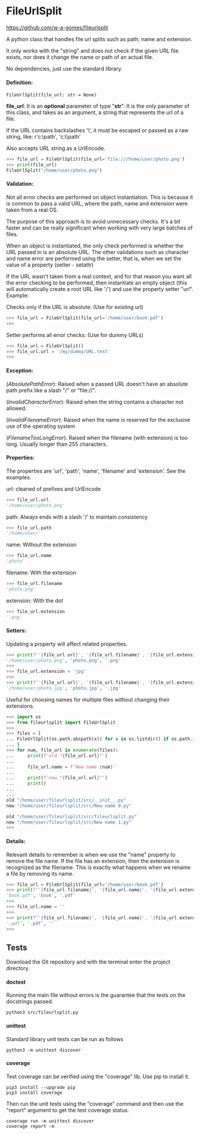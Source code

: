 # FileUrlSplit

https://github.com/w-a-gomes/fileurlsplit

A python class that handles file url splits such as path, name and extension.

It only works with the "string" and does not check if the given URL file exists, nor does it change the name or path of an actual file.

No dependencies, just use the standard library.

#### Definition:

```
FileUrlSplit(file_url: str = None)
``` 

**file_url**: It is an **optional** parameter of type "**str**". 
It is the only parameter of this class, and takes as an argument, a string 
that represents the url of a file.

If the URL contains backslashes '\\', it must be escaped or passed as a raw 
string, like: r'c:\path', 'c:\\\path'

Also accepts URL string as a UrlEncode.

```Python console
>>> file_url = FileUrlSplit(file_url='file:///home/user/photo.png')
>>> print(file_url)
FileUrlSplit("/home/user/photo.png")
```

#### Validation:
Not all error checks are performed on object instantiation. 
This is because it is common to pass a valid URL, where the path, name and 
extension were taken from a real OS.

The purpose of this approach is to avoid unnecessary checks. It's a bit faster 
and can be really significant when working with very large batches of files.

When an object is instantiated, the only check performed is whether the URL 
passed in is an absolute URL. The other validations such as character and name 
error are performed using the setter, that is, when we set the value of a 
property (setter - setattr)

If the URL wasn't taken from a real context, and for that reason you want all 
the error checking to be performed, then instantiate an empty object 
(this will automatically create a root URL like '/') and use the property 
setter "url". Example:

Checks only if the URL is absolute: (Use for existing url)
```Python console
>>> file_url = FileUrlSplit(file_url='/home/user/book.pdf')
>>>
```

Setter performs all error checks: (Use for dummy URLs)
```Python console
>>> file_url = FileUrlSplit()
>>> file_url.url = '/my/dummy/URL.test'
>>>
```

#### Exception:
(*AbsolutePathError*): Raised when a passed URL doesn't have an absolute path
prefix like a slash "/" or "file://".

(*InvalidCharacterError*): Raised when the string contains a character 
not allowed.

(*InvalidFilenameError*): Raised when the name is reserved for the exclusive 
use of the operating system

(*FilenameTooLongError*): Raised when the filename (with extension) is too 
long. Usually longer than 255 characters.

#### Properties:
The properties are 'url', 'path', 'name', 'filename' and 'extension'. See 
the examples.

url: cleaned of prefixes and UrlEncode
```Python console
>>> file_url.url
'/home/user/photo.png'
```
path: Always ends with a slash '/' to maintain consistency
```Python console
>>> file_url.path
'/home/user/'
```
name: Without the extension
```Python console
>>> file_url.name
'photo'
```
filename: With the extension
```Python console
>>> file_url.filename
'photo.png'
```
extension: With the dot
```Python console
>>> file_url.extension
'.png'
```
#### Setters:
Updating a property will affect related properties.
```Python console
>>> print(f"'{file_url.url}', '{file_url.filename}', '{file_url.extension}'")
'/home/user/photo.png', 'photo.png', '.png'
>>>
>>> file_url.extension = 'jpg'
>>>
>>> print(f"'{file_url.url}', '{file_url.filename}', '{file_url.extension}'")
'/home/user/photo.jpg', 'photo.jpg', '.jpg'
```
Useful for choosing names for multiple files without changing their extensions.
```Python console
>>> import os
>>> from fileurlsplit import FileUrlSplit
>>>
>>> files = [
... FileUrlSplit(os.path.abspath(x)) for x in os.listdir() if os.path.isfile(x)
... ]
>>> for num, file_url in enumerate(files):
...     print(f'old "{file_url.url}"')
...
...     file_url.name = f'New name {num}'
...
...     print(f'new "{file_url.url}"')
...     print()
...     
... 
old "/home/user/fileurlsplit/src/__init__.py"
new "/home/user/fileurlsplit/src/New name 0.py"

old "/home/user/fileurlsplit/src/fileurlsplit.py"
new "/home/user/fileurlsplit/src/New name 1.py"
>>>
```

#### Details:
Relevant details to remember is when we use the "name" property to remove the 
file name. If the file has an extension, then the extension is recognized as 
the filename. This is exactly what happens when we rename a file by removing 
its name.
```Python console
>>> file_url = FileUrlSplit(file_url='/home/user/book.pdf')
>>> print(f"'{file_url.filename}', '{file_url.name}', '{file_url.extension}'")
'book.pdf', 'book', '.pdf'
>>> 
>>> file_url.name = ''
>>> 
>>> print(f"'{file_url.filename}', '{file_url.name}', '{file_url.extension}'")
'.pdf', '.pdf', ''
>>> 
```

## Tests
Download the Git repository and with the terminal enter the 
project directory.

#### doctest
Running the main file without errors is the guarantee that the tests on 
the docstrings passed.
```console
python3 src/fileurlsplit.py
```

#### unittest
Standard library unit tests can be run as follows
```console
python3 -m unittest discover
```

#### coverage
Test coverage can be verified using the "coverage" lib. 
Use pip to install it.
```console
pip3 install --upgrade pip
pip3 install coverage
```
Then run the unit tests using the "coverage" command and then use the 
"report" argument to get the test coverage status.
```console
coverage run -m unittest discover
coverage report -m
```
